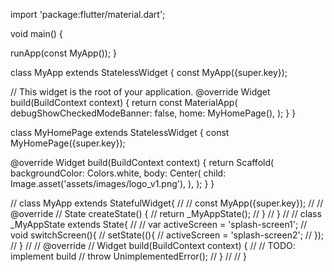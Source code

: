 import 'package:flutter/material.dart';

void main() {

runApp(const MyApp());
}

class MyApp extends StatelessWidget {
const MyApp({super.key});

// This widget is the root of your application.
@override
Widget build(BuildContext context) {
return const MaterialApp(
debugShowCheckedModeBanner: false,
home: MyHomePage(),
);
}
}

class MyHomePage extends StatelessWidget {
const MyHomePage({super.key});

@override
Widget build(BuildContext context) {
return Scaffold(
backgroundColor: Colors.white,
body: Center(
child: Image.asset('assets/images/logo_v1.png'),
),
);
}
}

// class MyApp extends StatefulWidget{
//
//   const MyApp({super.key});
//
//   @override
//   State<MyApp> createState() {
//     return _MyAppState();
//   }
// }
//
// class _MyAppState extends State<MyApp>{
//
//   var activeScreen = 'splash-screen1';
//   void switchScreen(){
//     setState((){
//       activeScreen = 'splash-screen2';
//     });
//   }
//
//   @override
//   Widget build(BuildContext context) {
//     // TODO: implement build
//     throw UnimplementedError();
//   }
//
// }